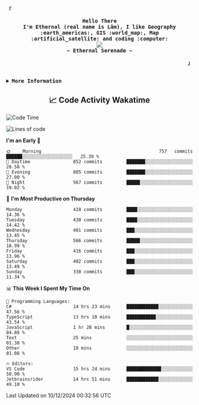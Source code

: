 <!-- Ethernal GitHub Profile -->
<div align="justify">

<!-- Profile -->
<p align="left"><strong><samp>「</samp></strong></p>
  <p align="center">
    <samp>
      <b>
        Hello There
      <br>
        I'm Ethernal (real name is Lâm), I like Geography :earth_americas:, GIS :world_map:, Map :artificial_satellite: and coding :computer:
      </b>
      <br>
        <image src="https://readme-typing-svg.herokuapp.com?font=Iosevka&size=16&color=6791c9&center=true&width=410&height=45&lines=Making%20world%20better%20by%20coding.">
      <br>
      <b>
        ~ Ethernal Serenade ~
      </b>
    </samp>
  </p>
<p align="right"><strong><samp>」</samp></strong></p>

<br>

<details>
<summary><samp><b>More Information</b></samp></summary>

<h2></h2><br>

<!-- Contact Me -->
<p align="center">
  <samp>
    [<a href="https://www.facebook.com/bavuongdaradi.3990">facebook</a>]
    [<a href="mailto:nguyenduclam0605@gmail.com">gmail</a>]
  </samp>
</p>

<h2></h2><br>

<!-- Profile Views Badge -->
<p align="center">
  <samp>
  <a href="#--------">
    <img src="https://komarev.com/ghpvc/?username=ethernal-serenade&label=Profile+Views&color=grey" alt="profile views" /> 
  </a>
  </samp>
</p>

<!-- Github Trophy -->
<div align="center">
  <table>
    <tr>
      <td><a href="#--------"><img align="center" alt="GitHub Trophy" src="https://github-trophies.vercel.app/?username=ethernal-serenade&rank=SECRET,SSS,SS,S,AAA,AA,A&row=2&column=3&margin-w=15&margin-h=15&no-frame=true&theme=nord"></a></td>
    </tr>
  </table>
</div>

<!-- Github Stats -->
<div align="center">
  <table>
    <tr>
      <td><a href="#--------"><img height="137px" align="center" alt="GitHub Stats" src="https://github-readme-stats.vercel.app/api?username=ethernal-serenade&count_private=true&show_icons=true&include_all_commits=true&line_height=21&hide_border=true&theme=nord"/></a></td>
      <td><a href="#--------"><img height="137px" align="center" alt="Top Language" src="https://github-readme-stats.vercel.app/api/top-langs/?username=ethernal-serenade&layout=compact&line_height=21&hide_border=true&theme=nord"/></a></td>
    </tr>
	<tr>
	  <td colspan="2" align="center"><a href="#--------"><img alt="GitHub Streak" src="https://github-readme-streak-stats.herokuapp.com/?user=Ethernal-Serenade&theme=algolia"></a></td>
	</tr>
  </table>
</div>
</details>

<h2 align='center'> 📈 Code Activity Wakatime </h2>

<!--START_SECTION:waka-->
![Code Time](http://img.shields.io/badge/Code%20Time-759%20hrs%2021%20mins-blue)

![Lines of code](https://img.shields.io/badge/From%20Hello%20World%20I%27ve%20Written-14.0%20million%20lines%20of%20code-blue)

**I'm an Early 🐤** 

```text
🌞 Morning                757 commits         ██████░░░░░░░░░░░░░░░░░░░   25.39 % 
🌆 Daytime                852 commits         ███████░░░░░░░░░░░░░░░░░░   28.58 % 
🌃 Evening                805 commits         ███████░░░░░░░░░░░░░░░░░░   27.00 % 
🌙 Night                  567 commits         █████░░░░░░░░░░░░░░░░░░░░   19.02 % 
```
📅 **I'm Most Productive on Thursday** 

```text
Monday                   428 commits         ████░░░░░░░░░░░░░░░░░░░░░   14.36 % 
Tuesday                  430 commits         ████░░░░░░░░░░░░░░░░░░░░░   14.42 % 
Wednesday                401 commits         ███░░░░░░░░░░░░░░░░░░░░░░   13.45 % 
Thursday                 566 commits         █████░░░░░░░░░░░░░░░░░░░░   18.99 % 
Friday                   416 commits         ███░░░░░░░░░░░░░░░░░░░░░░   13.96 % 
Saturday                 402 commits         ███░░░░░░░░░░░░░░░░░░░░░░   13.49 % 
Sunday                   338 commits         ███░░░░░░░░░░░░░░░░░░░░░░   11.34 % 
```


📊 **This Week I Spent My Time On** 

```text
💬 Programming Languages: 
C#                       14 hrs 23 mins      ████████████░░░░░░░░░░░░░   47.56 % 
TypeScript               13 hrs 10 mins      ███████████░░░░░░░░░░░░░░   43.54 % 
JavaScript               1 hr 28 mins        █░░░░░░░░░░░░░░░░░░░░░░░░   04.88 % 
Text                     25 mins             ░░░░░░░░░░░░░░░░░░░░░░░░░   01.38 % 
Other                    19 mins             ░░░░░░░░░░░░░░░░░░░░░░░░░   01.08 % 

🔥 Editors: 
VS Code                  15 hrs 24 mins      █████████████░░░░░░░░░░░░   50.90 % 
Jetbrainsrider           14 hrs 51 mins      ████████████░░░░░░░░░░░░░   49.10 % 
```


 Last Updated on 10/12/2024 00:32:56 UTC
<!--END_SECTION:waka-->
